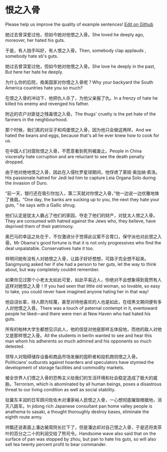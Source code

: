 # 恨之入骨

Please help us improve the quality of example sentences! [Edit on Github](https://github.com/jiyushe/jiyu-example-sentence-source/blob/main/chinese/henzhirugu.md)

<p><span class="chinese">她过去曾深爱过他，但如今她对他恨之入骨。</span><span class="english">She loved he deeply ago, moreover, her hated his guts.</span></p>

<p><span class="chinese">于是，有人拍手叫好，有人恨之入骨。</span><span class="english">Then, somebody clap applauds , somebody hate sb's guts.</span></p>

<p><span class="chinese">她过去曾深爱过他，但如今她对他恨之入骨。</span><span class="english">She love he deeply in the past, But here her hate he deeply.</span></p>

<p><span class="chinese">为什么你的后院，南美国家对你恨之入骨呢？</span><span class="english">Why your backyard the South America countries hate you so much?</span></p>

<p><span class="chinese">在恨之入骨的冲动下，他把仇人杀了，为他父亲报了仇。</span><span class="english">In a frenzy of hate he killed his enemy and revenged his father.</span></p>

<p><span class="chinese">附近的农户对匪徒之残毒恨之入骨。</span><span class="english">The thugs' cruelty is the pet hate of the farmers in the neighbourhood.</span></p>

<p><span class="chinese">那个时候，我们真的对豆子和鸡蛋恨之入骨，因为他只会做这两样。</span><span class="english">And we hated the beans and eggs, because that's all he ever knew how to cook for us.</span></p>

<p><span class="chinese">在中国人们对腐败恨之入骨，不愿意看到死刑被废止。</span><span class="english">People in China viscerally hate corruption and are reluctant to see the death penalty dropped.</span></p>

<p><span class="chinese">由于他对绝地恨之入骨，因此在入侵杜罗星球期间，他俘虏了莱娅·奥加纳·索洛。</span><span class="english">His passionate hatred for Jedi led him to capture Leia Organa Solo during the invasion of Duro.</span></p>

<p><span class="chinese">“前一天，银行还在吸引你加入，第二天就对你恨之入骨，”他一边说一边优雅地耸了耸肩。</span><span class="english">“One day, the banks are sucking up to you, the next they hate your guts, ” he says with a Gallic shrug.</span></p>

<p><span class="chinese">他们认定是犹太人霸占了他们的家园，夺走了他们的财产，对犹太人恨之入骨。</span><span class="english">They are consumed with hatred against the Jews who, they believe, have deprived them of their patrimony.</span></p>

<p><span class="chinese">奥巴马的幸运之处在于，不仅激进分子觉得此议案不合胃口，保守派也对此恨之入骨。</span><span class="english">Mr Obama's good fortune is that it is not only progressives who find the deal unpalatable. Conservatives hate it too.</span></p>

<p><span class="chinese">祥明问她有没有人对她恨之入骨，让路子好好想想，可路子完全想不起来。</span><span class="english">Sangmyung asked her if she had a person to her guts, let the way to think about, but way completely couldnt remember.</span></p>

<p><span class="chinese">如果你见过那个小老太太如此可爱，如此平易近人，你绝对不会想象得到竟然有人这样对她恨之入骨！</span><span class="english">If you had seen that little old woman, so lovable, so easy to take, you could never have imagined anyone hating her in that way!</span></p>

<p><span class="chinese">他自诩长辈，待人颇为轻蔑，甚至对待他喜欢的人也是如此，在纽黑文期间便有多人对他恨之入骨。</span><span class="english">There was a touch of paternal contempt in it, eventoward people he liked—and there were men at New Haven who had hated his guts.</span></p>

<p><span class="chinese">所有的柏林大学生都想见识此人，他的信徒对他是那样五体投地，而他的敌人对他又是那样恨之入骨。</span><span class="english">All the students in berlin wanted to see and hear this man whom his adherents so much admired and his opponents so much detested.</span></p>

<p><span class="chinese">领导人对阻碍储存设备和商品市场发展的囤积者和投机商则恨之入骨。</span><span class="english">Politicians’ outbursts against hoarders and speculators have stymied the development of storage facilities and commodity markets.</span></p>

<p><span class="chinese">被全世界人们恨之入骨的恐怖主义给我们的生活环境和社会稳定造成了极大的威胁。</span><span class="english">Terrorism, which is abominated by all human beings, poses a disastrous threat to our living condition as well as social stability.</span></p>

<p><span class="chinese">驻冀东丰润的日军顾问佐佐木对潘家峪人民恨之入骨，一心想彻底摧毁根据地，消灭八路军。</span><span class="english">In jidong rich Japanese consultant pan home valley people is anathema to sasaki, a thought thoroughly destroy bases, eliminate the eighth route army.</span></p>

<p><span class="chinese">帅飘还说表面上潘达被周院长拦下了，但是潘达却对自己恨之入骨，于是还将卖茶叶的百分之二十的利润交给了熊司令。</span><span class="english">Handsome wave also said that on the surface of pan was stopped by zhou, but pan to hate his guts, so will also sell tea twenty percent profit to bear commander.</span></p>

